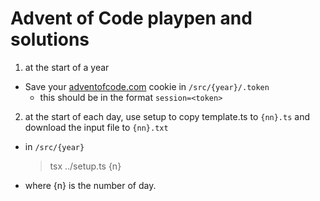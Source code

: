 # Advent of Code playpen and solutions

1. at the start of a year

-   Save your [adventofcode.com](https://adventofcode.com) cookie in `/src/{year}/.token`
    -   this should be in the format `session=<token>`

2. at the start of each day, use setup to copy template.ts to `{nn}.ts` and download the input file to `{nn}.txt`

-   in `/src/{year}`
    > tsx ../setup.ts {n}
-   where {n} is the number of day.
